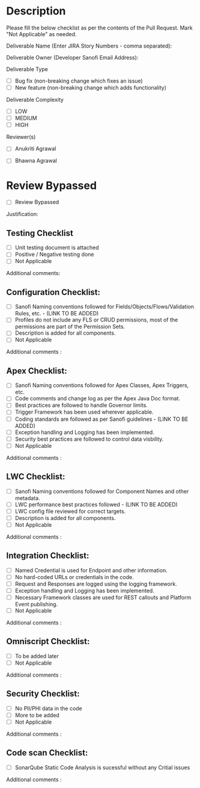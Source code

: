 # Description

Please fill the below checklist as per the contents of the Pull Request. Mark "Not Applicable" as needed.

Deliverable Name (Enter JIRA Story Numbers - comma separated): 


Deliverable Owner (Developer Sanofi Email Address): 


Deliverable Type

- [ ] Bug fix (non-breaking change which fixes an issue)
- [ ] New feature (non-breaking change which adds functionality)

Deliverable Complexity

- [ ] LOW
- [ ] MEDIUM
- [ ] HIGH

Reviewer(s)

- [ ] Anukriti Agrawal
- [ ] Bhawna Agrawal


# Review Bypassed

- [ ] Review Bypassed

Justification:

## Testing Checklist

- [ ] Unit testing document is attached
- [ ] Positive / Negative testing done
- [ ] Not Applicable

Additional comments: 

## Configuration Checklist:

- [ ] Sanofi Naming conventions followed for Fields/Objects/Flows/Validation Rules, etc.  - (LINK TO BE ADDED)
- [ ] Profiles do not include any FLS or CRUD permissions, most of the permissions are part of the Permission Sets.
- [ ] Description is added for all components.
- [ ] Not Applicable

Additional comments : 

## Apex Checklist:

- [ ] Sanofi Naming conventions followed for Apex Classes, Apex Triggers, etc.
- [ ] Code comments and change log as per the Apex Java Doc format.
- [ ] Best practices are followed to handle Governor limits. 
- [ ] Trigger Framework has been used wherever applicable.
- [ ] Coding standards are followed as per Sanofi guidelines - (LINK TO BE ADDED)
- [ ] Exception handling and Logging has been implemented.
- [ ] Security best practices are followed to control data visbility.
- [ ] Not Applicable

Additional comments : 

## LWC Checklist:

- [ ] Sanofi Naming conventions followed for Component Names and other metadata.
- [ ] LWC performance best practices followed - (LINK TO BE ADDED)
- [ ] LWC config file reviewed for correct targets.
- [ ] Description is added for all components.
- [ ] Not Applicable

Additional comments : 

## Integration Checklist:

- [ ] Named Credential is used for Endpoint and other information.
- [ ] No hard-coded URLs or credentials in the code.
- [ ] Request and Responses are logged using the logging framework.
- [ ] Exception handling and Logging has been implemented.
- [ ] Necessary Framework classes are used for REST callouts and Platform Event publishing.
- [ ] Not Applicable

Additional comments : 

## Omniscript Checklist:

- [ ] To be added later
- [ ] Not Applicable

Additional comments : 

## Security Checklist:

- [ ] No PII/PHI data in the code
- [ ] More to be added
- [ ] Not Applicable

Additional comments : 

## Code scan Checklist:

- [ ] SonarQube Static Code Analysis is sucessful without any Critial issues

Additional comments : 
